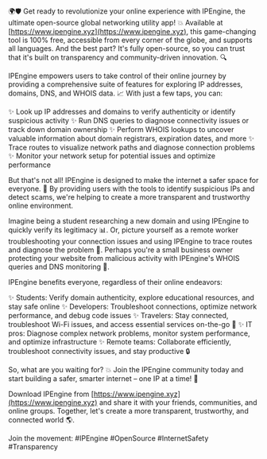 🌍🛡️ Get ready to revolutionize your online experience with IPEngine, the ultimate open-source global networking utility app! 💥 Available at [https://www.ipengine.xyz](https://www.ipengine.xyz), this game-changing tool is 100% free, accessible from every corner of the globe, and supports all languages. And the best part? It's fully open-source, so you can trust that it's built on transparency and community-driven innovation. 🔍

IPEngine empowers users to take control of their online journey by providing a comprehensive suite of features for exploring IP addresses, domains, DNS, and WHOIS data. 📈 With just a few taps, you can:

✨ Look up IP addresses and domains to verify authenticity or identify suspicious activity
✨ Run DNS queries to diagnose connectivity issues or track down domain ownership
✨ Perform WHOIS lookups to uncover valuable information about domain registrars, expiration dates, and more
✨ Trace routes to visualize network paths and diagnose connection problems
✨ Monitor your network setup for potential issues and optimize performance

But that's not all! IPEngine is designed to make the internet a safer space for everyone. 🚀 By providing users with the tools to identify suspicious IPs and detect scams, we're helping to create a more transparent and trustworthy online environment.

Imagine being a student researching a new domain and using IPEngine to quickly verify its legitimacy 📊. Or, picture yourself as a remote worker troubleshooting your connection issues and using IPEngine to trace routes and diagnose the problem 🔧. Perhaps you're a small business owner protecting your website from malicious activity with IPEngine's WHOIS queries and DNS monitoring 💼.

IPEngine benefits everyone, regardless of their online endeavors:

✨ Students: Verify domain authenticity, explore educational resources, and stay safe online
✨ Developers: Troubleshoot connections, optimize network performance, and debug code issues
✨ Travelers: Stay connected, troubleshoot Wi-Fi issues, and access essential services on-the-go 🛫️
✨ IT pros: Diagnose complex network problems, monitor system performance, and optimize infrastructure
✨ Remote teams: Collaborate efficiently, troubleshoot connectivity issues, and stay productive 🔒

So, what are you waiting for? 💥 Join the IPEngine community today and start building a safer, smarter internet – one IP at a time! 🌟

Download IPEngine from [https://www.ipengine.xyz](https://www.ipengine.xyz) and share it with your friends, communities, and online groups. Together, let's create a more transparent, trustworthy, and connected world 🌎.

Join the movement: #IPEngine #OpenSource #InternetSafety #Transparency